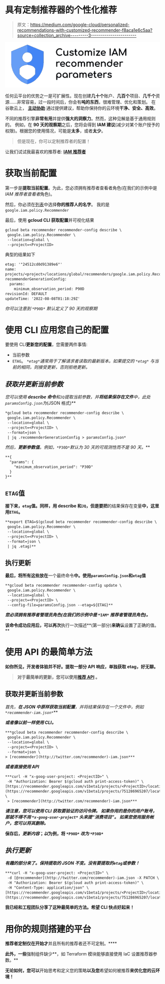 # 具有定制推荐器的个性化推荐

> 原文：<https://medium.com/google-cloud/personalized-recommendations-with-customized-recommender-f8aca1e6c5aa?source=collection_archive---------3----------------------->

![](img/aa6b5e28610ec1341c0666ce53e536b9.png)

任何云平台的优势之一是可扩展性。现在创建**几十个**账户、**几百个**项目、**几千个**资源……非常容易，过一段时间后，你会有**吨的东西**，很难管理、优化和策划。
在谷歌云上， [**主动协助**](https://cloud.google.com/recommender/docs) 通过提供建议，帮助你保持你的云环境**干净、安全、高效**。

不同的推荐引擎**非常有用**并提供**强大的洞察力**。然而，这种见解是基于通用规则的。
例如，在 **90 天的观察期**之后，您将会得到 **IAM 建议**(减少对某个账户授予的权限)。根据您的使用情况，可能是**太多**，或者**太少**。

> 但是现在，你可以定制推荐者的配置！

让我们试试我最喜欢的推荐者: [**IAM 推荐者**](https://cloud.google.com/policy-intelligence/docs/role-recommendations-overview)

# 获取当前配置

第一步是**提取当前配置**。为此，您必须拥有推荐者查看者角色(在我们的示例中是 *IAM 推荐者查看者*角色)。

然后，你必须在[列表](https://cloud.google.com/recommender/docs/recommenders)中选择**你的推荐人的名字**。
我的是`google.iam.policy.Recommender`

最后，使用 **gcloud CLI 获取配置**并可视化结果

```
gcloud beta recommender recommender-config describe \
 google.iam.policy.Recommender \
 --location=global \
 --project=<ProjectID>
```

典型的结果如下

```
etag: '"24512cd0d91389e6"'
name: projects/<project>/locations/global/recommenders/google.iam.policy.Recommender/config
recommenderGenerationConfig:
  params:
    minimum_observation_period: P90D
revisionId: DEFAULT
updateTime: '2022-08-08T01:18:29Z'
```

*你可以注意到* `*P90D*` *默认定义了 90 天的观察期*

# 使用 CLI 应用您自己的配置

要使用 CLI**更新您的配置**，您需要两件事情:

*   当前参数
*   `ETAG`。
    *`*etag*`*通常用于了解请求者读取的最新版本。如果提交的* `*etag*` *与当前的相同，则接受更新，否则拒绝更新。**

## *获取并更新当前参数*

*您可以使用 **describe 命令**和`JQ`提取当前参数，并**将结果保存在文件**中，此处`paramsConfig.json`为*(JSON 格式)**

```
*gcloud beta recommender recommender-config describe \
 google.iam.policy.Recommender \
 --location=global \
 --project=<ProjectID> \
 --format=json \
 | jq .recommenderGenerationConfig > paramsConfig.json*
```

*然后，**更新参数值**。例如，*`*P30D*`*默认为 30 天的可观测性而不是 90 天。***

```
**{
  "params": {
    "minimum_observation_period": "P30D"
  }
}**
```

## **`ETAG`值**

**接下来，`etag`值。同样，用 describe 和`JQ`，但是要把**的结果保存在变量**中，这里用`ETAG`。**

```
**export ETAG=$(gcloud beta recommender recommender-config describe \
 google.iam.policy.Recommender \
 --location=global \
 --project=<ProjectID> \
 --format=json \
 | jq .etag)**
```

## **执行更新**

**最后，将所有这些放在**一个最终命令**中。使用`paramsConfig.json`和`etag`值**

```
**gcloud beta recommender recommender-config update \
 google.iam.policy.Recommender \
 --location=global \
 --project=<ProjectID> \
 --config-file=paramsConfig.json --etag=${ETAG}**
```

***您必须拥有推荐者管理员角色(在我们的示例中是* `*IAM*` *推荐者管理员角色)。***

**该命令成功应用后，可以再次**执行一次描述**(第一部分)**来确认**设置了正确的值。**

# **使用 API 的最简单方法**

**如你所见，**开发者体验并不好**。提取一部分 API 响应，单独获取 etag，好无聊。**

> **对于最简单的更新，您可以使用[推荐 API](https://cloud.google.com/recommender/docs/reference/rest/v1beta1/projects.locations.recommenders/updateConfig) 。**

## **获取并更新当前参数**

**首先，**在 JSON 中原样获取当前配置**，并将结果保存在一个文件中，例如*`*recommender-iam.json*`***

***或者像以前一样使用 CLI。***

```
***gcloud beta recommender recommender-config describe \
 google.iam.policy.Recommender \
 --location=global \
 --project=<ProjectID> \
 --format=json \
> [recommender](http://twitter.com/recommender)-iam.json***
```

***或者直接使用 API***

```
***curl -H "x-goog-user-project: <ProjectID>" \
 -H "Authorization: Bearer $(gcloud auth print-access-token)" \
[https://recommender.googleapis.com/v1beta1/projects/<ProjectID>/locations/global/recommenders/google.iam.policy.Recommender/config](https://recommender.googleapis.com/v1beta1/projects/751286965207/locations/global/recommenders/google.iam.policy.Recommender/config) \
 > [recommender](http://twitter.com/recommender)-iam.json***
```

****请注意，您可以使用 CLI 获取要验证的访问令牌。
如果你用的是你的用户账号，那就不得不用* `*x-goog-user-project*` *头来提“消费项目”。
如果您使用服务帐户，您可以将其删除。****

**保存后，*更新内容*；*以*为例，将 `*P90D*` *改为* `*P30D*`**

## ***执行更新***

***有趣的部分来了。**保持提取的 JSON 不变**。没有要提取的`etag`或参数！***

```
***curl -H "x-goog-user-project: <ProjectID>" \
 -d [@recommender](http://twitter.com/recommender)-iam.json -X PATCH \
 -H "Authorization: Bearer $(gcloud auth print-access-token)" \
 -H "Content-Type: application/json" \
[https://recommender.googleapis.com/v1beta1/projects/<ProjectID>/locations/global/recommenders/google.iam.policy.Recommender/config](https://recommender.googleapis.com/v1beta1/projects/751286965207/locations/global/recommenders/google.iam.policy.Recommender/config)***
```

****我已经和工程团队分享了这种最简单的方法。希望 CLI 快点好起来！****

# **用你的规则搭建的平台**

**推荐者定制仅在开始才**并且所有的推荐者还不可定制。****

**此外，一些**强制组件缺少**，如 Terraform 模块能够直接使用 IaC 设置推荐器参数。**

**无论如何，您可以**开始思考和定义您的策略**以及您**希望如何被推荐**来优化您的云环境！**